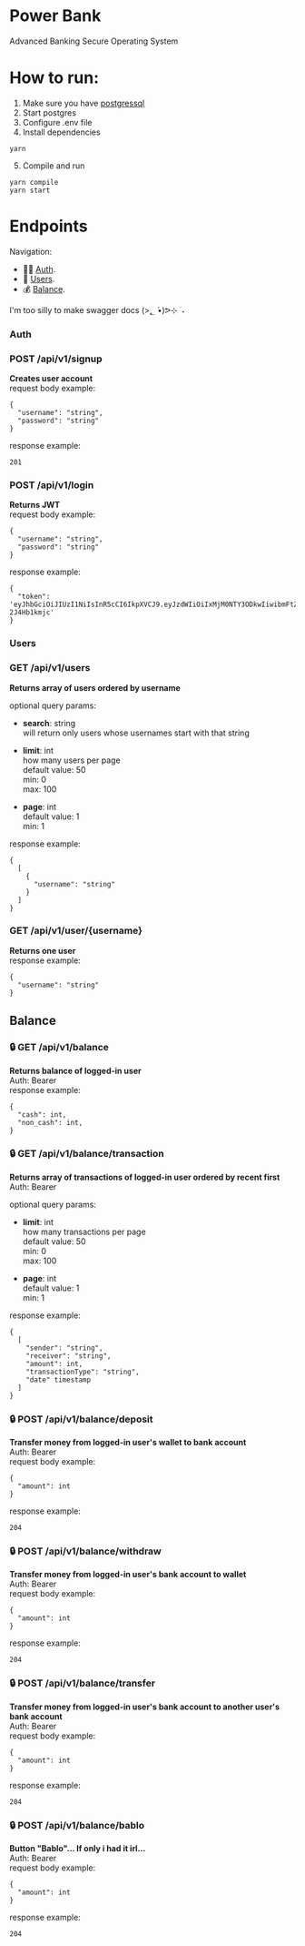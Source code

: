 # Power Bank
Advanced Banking Secure Operating System
  
# How to run:

1. Make sure you have [postgressql](https://www.postgresql.org/download)  
2. Start postgres
3. Configure .env file  
4. Install dependencies
```
yarn 
```
5. Compile and run
```
yarn compile
yarn start
```

# Endpoints
Navigation:  
- :policewoman: [Auth](#auth). 
- :woman: [Users](#users).
- :moneybag: [Balance](#balance).
   
I'm too silly to make swagger docs (>؂ •́)ᕗ⊹ ࣪ ˖

### Auth 
### POST /api/v1/signup
**Creates user account**  
request body example:
```
{
  "username": "string",
  "password": "string"
}
```
response example:
```
201
```

### POST /api/v1/login
**Returns JWT**  
request body example:
```
{
  "username": "string",
  "password": "string"
}
```
response example:
```
{
  "token": 'eyJhbGciOiJIUzI1NiIsInR5cCI6IkpXVCJ9.eyJzdWIiOiIxMjM0NTY3ODkwIiwibmFtZSI6Im1hZG9rYSIsImlhdCI6MTUxNjIzOTAyMn0.JjCjhHC4sZBVpcFUUtT5PVHXQQtIv1AC-2J4Hb1kmjc'
}
```
### Users
### GET /api/v1/users
**Returns array of users ordered by username**   
  
optional query params:   
  - **search**: string    
      will return only users whose usernames start with that string
      
  - **limit**: int  
      how many users per page   
      default value: 50  
      min: 0  
      max: 100  
        
  - **page**: int   
      default value: 1  
      min: 1   
    
response example:  
```
{
  [
    {
      "username": "string"
    }
  ]
}
```

### GET /api/v1/user/{username}
**Returns one user**  
response example:  
```
{
  "username": "string"
}
```

## Balance 
### :lock: GET /api/v1/balance  
**Returns balance of logged-in user**  
Auth: Bearer  
response example:  
```
{
  "cash": int,
  "non_cash": int,
}
```

### :lock: GET /api/v1/balance/transaction
**Returns array of transactions of logged-in user ordered by recent first**  
Auth: Bearer  
   
optional query params:   
  - **limit**: int  
      how many transactions per page  
      default value: 50  
      min: 0  
      max: 100  
        
  - **page**: int      
      default value: 1  
      min: 1  
    
response example:  
```
{
  [
    "sender": "string",
    "receiver": "string",
    "amount": int,
    "transactionType": "string",
    "date" timestamp
  ]
}
```

### :lock: POST /api/v1/balance/deposit 
**Transfer money from logged-in user's wallet to bank account**  
Auth: Bearer  
request body example:  
```
{
  "amount": int
}
```
response example:  
```
204
```

### :lock: POST /api/v1/balance/withdraw 
**Transfer money from logged-in user's bank account to wallet**  
Auth: Bearer  
request body example:  
```
{
  "amount": int
}
```
response example:  
```
204
```

### :lock: POST /api/v1/balance/transfer 
**Transfer money from logged-in user's bank account to another user's bank account**  
Auth: Bearer  
request body example: 
```
{
  "amount": int
}
```
response example:  
```
204
```

### :lock: POST /api/v1/balance/bablo 
**Button "Bablo"... If only i had it irl...**  
Auth: Bearer  
request body example: 
```
{
  "amount": int
}
```
response example:  
```
204
``` 
    




  
